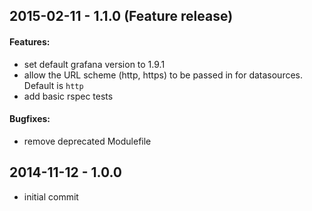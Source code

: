 ## 2015-02-11 - 1.1.0 (Feature release)

#### Features:

- set default grafana version to 1.9.1
- allow the URL scheme (http, https) to be passed in for datasources. Default is `http`
- add basic rspec tests

#### Bugfixes:

- remove deprecated Modulefile

## 2014-11-12 - 1.0.0

- initial commit

